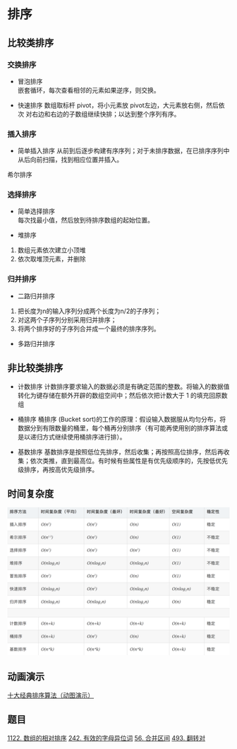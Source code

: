 # 排序

## 比较类排序

### 交换排序
* 冒泡排序  
嵌套循环，每次查看相邻的元素如果逆序，则交换。

* 快速排序
数组取标杆 pivot，将小元素放 pivot左边，大元素放右侧，然后依次
对右边和右边的子数组继续快排；以达到整个序列有序。  

### 插入排序
* 简单插入排序
从前到后逐步构建有序序列；对于未排序数据，在已排序序列中从后向前扫描，找到相应位置并插入。

希尔排序

### 选择排序
* 简单选择排序  
每次找最小值，然后放到待排序数组的起始位置。

* 堆排序
1. 数组元素依次建立小顶堆   
2. 依次取堆顶元素，并删除 

### 归并排序
* 二路归并排序  
1. 把长度为n的输入序列分成两个长度为n/2的子序列；  
2. 对这两个子序列分别采用归并排序；  
3. 将两个排序好的子序列合并成一个最终的排序序列。 

* 多路归并排序  

## 非比较类排序
* 计数排序
计数排序要求输入的数据必须是有确定范围的整数。将输入的数据值转化为键存储在额外开辟的数组空间中；然后依次把计数大于 1 的填充回原数组

* 桶排序
桶排序 (Bucket sort)的工作的原理：假设输入数据服从均匀分布，将数据分到有限数量的桶里，每个桶再分别排序（有可能再使用别的排序算法或是以递归方式继续使用桶排序进行排）。

* 基数排序
基数排序是按照低位先排序，然后收集；再按照高位排序，然后再收集；依次类推，直到最高位。有时候有些属性是有优先级顺序的，先按低优先级排序，再按高优先级排序。

## 时间复杂度
![时间复杂度](../images/sort.png)

## 动画演示
[十大经典排序算法（动图演示）](https://www.cnblogs.com/onepixel/p/7674659.html)

## 题目
[1122. 数组的相对排序](https://leetcode-cn.com/problems/relative-sort-array/)
[242. 有效的字母异位词](https://leetcode-cn.com/problems/valid-anagram/)
[56. 合并区间](https://leetcode-cn.com/problems/merge-intervals/)
[493. 翻转对](https://leetcode-cn.com/problems/reverse-pairs/)